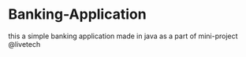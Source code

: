 # Banking-Application
this a simple banking application made in java as a part of mini-project @livetech
